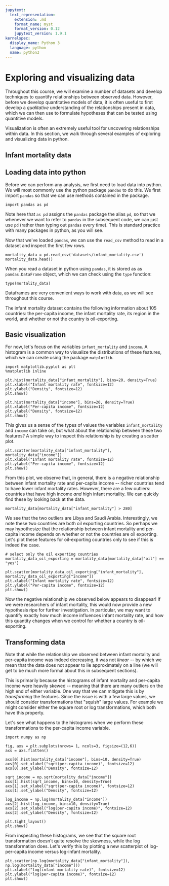 ```yaml
---
jupytext:
  text_representation:
    extension: .md
    format_name: myst
    format_version: 0.12
    jupytext_version: 1.9.1
kernelspec:
  display_name: Python 3
  language: python
  name: python3
---
```


# Exploring and visualizing data

Throughout this course, we will examine a number of datasets and develop techniques to quantify relationships between observed data. However, before we develop quantitative models of data, it is often useful to first develop a _qualitative_ understanding of the relationships present in data, which we can then use to formulate hypotheses that can be tested using quantitive models. 

Visualization is often an extremely useful tool for uncovering relationships within data. In this section, we walk through several examples of exploring and visualizing data in python.

## Infant mortality data
## Loading data into python

Before we can perform any analysis, we first need to load data into python. We will most commonly use the python package `pandas` to do this. We first import `pandas` so that we can use methods contained in the package.

```{code-cell}
import pandas as pd
```

Note here that `as pd` assigns the `pandas` package the alias `pd`, so that we whenever we want to refer to `pandas` in the subsequent code, we can just use `pd` (rather than typing out `pandas` every time). This is standard practice with many packages in python, as you will see.

Now that we've loaded `pandas`, we can use the `read_csv` method to read in a dataset and inspect the first few rows.

```{code-cell}
mortality_data = pd.read_csv('datasets/infant_mortality.csv')
mortality_data.head()
```

When you read a dataset in python using `pandas`, it is stored as as `pandas.DataFrame` object, which we can check using the `type` function:

```{code-cell}
type(mortality_data)
```

Dataframes are very convenient ways to work with data, as we will see throughout this course.

The infant mortality dataset contains the following information about 105 countries: the per-capita income, the infant mortality rate, its region in the world, and whether or not the country is oil-exporting.

## Basic visualization

For now, let's focus on the variables `infant_mortality` and `income`. A histogram is a common way to visualize the distributions of these features, which we can create using the package `matplotlib`. 

```{code-cell}
import matplotlib.pyplot as plt
%matplotlib inline

plt.hist(mortality_data["infant_mortality"], bins=20, density=True)
plt.xlabel("Infant mortality rate", fontsize=12)
plt.ylabel("Density", fontsize=12)
plt.show()
```

```{code-cell}
plt.hist(mortality_data["income"], bins=20, density=True)
plt.xlabel("Per-capita income", fontsize=12)
plt.ylabel("Density", fontsize=12)
plt.show()
```

This gives us a sense of the types of values the variables `infant_mortality` and `income` can take on, but what about the relationship between these two features? A simple way to inspect this relationship is by creating a scatter plot.

```{code-cell}
plt.scatter(mortality_data["infant_mortality"], mortality_data["income"])
plt.xlabel("Infant mortality rate", fontsize=12)
plt.ylabel("Per-capita income", fontsize=12)
plt.show()
```

From this plot, we observe that, in general, there is a negative relationship between infant mortality rate and per-capita income -- richer countries tend to have lower infant mortality rates. However, there are a few outliers: countries that have high income _and_ high infant mortality. We can quickly find these by looking back at the data.

```{code-cell}
mortality_data[mortality_data["infant_mortality"] > 280]
```

We see that the two outliers are Libya and Saudi Arabia. Interestingly, we note these two countries are both oil exporting countries. So perhaps we may hypothesize that the relationship between infant mortality and per-capita income depends on whether or not the countries are oil exporting. Let's plot these features for oil-exporting countries only to see if this is indeed the case.

```{code-cell}
# select only the oil exporting countries
mortality_data_oil_exporting = mortality_data[mortality_data["oil"] == "yes"]

plt.scatter(mortality_data_oil_exporting["infant_mortality"], mortality_data_oil_exporting["income"])
plt.xlabel("Infant mortality rate", fontsize=12)
plt.ylabel("Per-capita income", fontsize=12)
plt.show()
```

Now the negative relationship we observed below appears to disappear! If we were researchers of infant mortality, this would now provide a new hypothesis ripe for further investigation. In particular, we may want to quantify exactly how much income influences infant mortality rate, and how this quantity changes when we control for whether a country is oil-exporting.

## Transforming data

Note that while the relationship we observed between infant mortality and per-capita income was indeed decreasing, it was not _linear_ -- by which we mean that the data does not appear to lie approximately on a line (we will get to be much more formal about this in subsequent sections).

This is primarily because the histograms of infant mortality and per-capita income were heavily skewed -- meaning that there are many outliers on the high end of either variable. One way that we can mitigate this is by _transforming_ the features. Since the issue is with a few large values, we should consider transformations that "squish" large values. For example we might consider either the square root or log transformations, which both have this property.

Let's see what happens to the histograms when we perform these transformations to the per-capita income variable.

```{code-cell}
import numpy as np

fig, axs = plt.subplots(nrows= 1, ncols=3, figsize=(12,6))
axs = axs.flatten()

axs[0].hist(mortality_data["income"], bins=10, density=True)
axs[0].set_xlabel("sqrt(per-capita income)", fontsize=12)
axs[0].set_ylabel("Density", fontsize=12)

sqrt_income = np.sqrt(mortality_data["income"])
axs[1].hist(sqrt_income, bins=10, density=True)
axs[1].set_xlabel("sqrt(per-capita income)", fontsize=12)
axs[1].set_ylabel("Density", fontsize=12)

log_income = np.log(mortality_data["income"])
axs[2].hist(log_income, bins=10, density=True)
axs[2].set_xlabel("log(per-capita income)", fontsize=12)
axs[2].set_ylabel("Density", fontsize=12)

plt.tight_layout()
plt.show()
```

From inspecting these histograms, we see that the square root transformation doesn't quite resolve the skewness, while the log transformation does. Let's verify this by plotting a new scatterplot of log-per-capita income versus log-infant mortality.

```{code-cell}
plt.scatter(np.log(mortality_data["infant_mortality"]), np.log(mortality_data["income"]))
plt.xlabel("log(infant mortality rate)", fontsize=12)
plt.ylabel("log(per-capita income)", fontsize=12)
plt.show()
```


